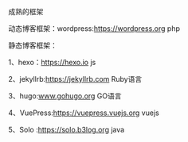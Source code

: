成熟的框架

动态博客框架：wordpress:https://wordpress.org    php

静态博客框架：

1、hexo：https://hexo.io    js

2、jekyllrb:https://jekyllrb.com Ruby语言 

3、hugo:www.gohugo.org   GO语言

4、VuePress:https://vuepress.vuejs.org  vuejs

5、Solo :https://solo.b3log.org  java



